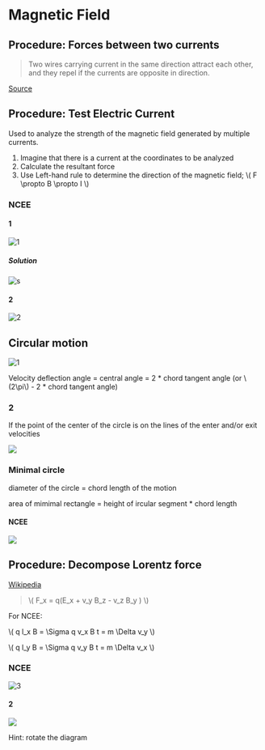 # Magnetic Field

## Procedure: Forces between two currents

> Two wires carrying current in the same direction attract each other, and they repel if the currents are opposite in direction.

[Source](https://web.archive.org/web/20201112020621/http://hyperphysics.phy-astr.gsu.edu/hbase/magnetic/wirfor.html)

## Procedure: Test Electric Current

Used to analyze the strength of the magnetic field generated by multiple currents.

1. Imagine that there is a current at the coordinates to be analyzed
1. Calculate the resultant force
1. Use Left-hand rule to determine the direction of the magnetic field; \\( F \propto B \propto I \\)

### NCEE

#### 1

![1](Magnetic-Field/NCEE-1.jpg)

##### Solution

![s](Magnetic-Field/NCEE-1-solution.png)

#### 2

![2](Magnetic-Field/NCEE-2.png)

## Circular motion

![1](Magnetic-Field/Note1.png)

Velocity deflection angle = central angle = 2 * chord tangent angle (or \\(2\pi\\) - 2 * chord tangent angle)

### 2

If the point of the center of the circle is on the lines of the enter and/or exit velocities

![](Magnetic-Field/Shape1.jpg)

### Minimal circle

diameter of the circle = chord length of the motion

area of mimimal rectangle = height of ircular segment * chord length

#### NCEE

![](Magnetic-Field/NCEE-5.png)

## Procedure: Decompose Lorentz force

[Wikipedia](https://web.archive.org/web/20201223112642/https://en.wikipedia.org/wiki/Lorentz_force)

> \\( F_x = q(E_x + v_y B_z - v_z B_y ) \\)

For NCEE:

\\( q l_x B = \Sigma q v_x B t = m \Delta v_y \\)

\\( q l_y B = \Sigma q v_y B t = m \Delta v_x \\)

### NCEE

![3](Magnetic-Field/NCEE-3.jpg)

#### 2

![](Magnetic-Field/NCEE-4.jpg)

Hint: rotate the diagram
